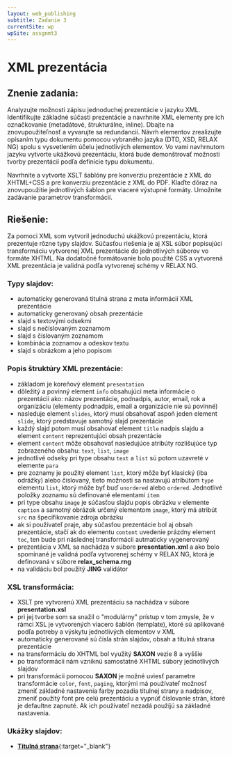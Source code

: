 ```yaml
---
layout: web_publishing
subtitle: Zadanie 3
currentSite: wp
wpSite: assgnmt3
---
```


# XML prezentácia

## Znenie zadania:
Analyzujte možnosti zápisu jednoduchej prezentácie v jazyku XML. Identifikujte základné súčasti prezentácie a navrhnite XML elementy pre ich označkovanie (metadátové, štrukturálne, inline). Dbajte na znovupoužiteľnosť a vyvarujte sa redundancií. Návrh elementov zrealizujte opísaním typu dokumentu pomocou vybraného jazyka (DTD, XSD, RELAX NG) spolu s vysvetlením účelu jednotlivých elementov. Vo vami navhrnutom jazyku vytvorte ukážkovú prezentáciu, ktorá bude demonštrovať možnosti tvorby prezentácií podľa definície typu dokumentu.

Navrhnite a vytvorte XSLT šablóny pre konverziu prezentácie z XML do XHTML+CSS a pre konverziu prezentácie z XML do PDF. Klaďte dôraz na znovupoužitie jednotlivých šablon pre viaceré výstupné formáty. Umožnite zadávanie parametrov transformácií.

## Riešenie:
Za pomoci XML som vytvoril jednoduchú ukážkovú prezentáciu, ktorá prezentuje rôzne typy slajdov. Súčasťou riešenia je aj XSL súbor popisujúci transformáciu vytvorenej XML prezentácie do jednotlivých súborov vo formáte XHTML. Na dodatočné formátovanie bolo použité CSS a vytvorená XML prezentácia je validná podľa vytvorenej schémy v RELAX NG.

### Typy slajdov:
* automaticky generovaná titulná strana z meta informácií XML prezentácie
* automaticky generovaný obsah prezentácie
* slajd s textovými odsekmi
* slajd s nečíslovaným zoznamom
* slajd s číslovaným zoznamom
* kombinácia zoznamov a odeskov textu
* slajd s obrázkom a jeho popisom

### Popis štruktúry XML prezentácie:
* základom je koreňový element `presentation`
* dôležitý a povinný element `info` obsahujúci meta informácie o prezentácii ako: názov prezentácie, podnadpis, autor, email, rok a organizáciu (elementy podnadpis, email a organizácie nie sú povinné)
* nasleduje element `slides`, ktorý musí obsahovať aspoň jeden element `slide`, ktorý predstavuje samotný slajd prezentácie
* každý slajd potom musí obsahovať element `title` nadpis slajdu a element `content` reprezentujúci obsah prezentácie
* element `content` môže obsahovať nasledujúce atribúty rozlišujúce typ zobrazeného obsahu: `text`, `list`, `image`
* jednotlivé odseky pri type obsahu `text` a `list` sú potom uzavreté v elemente `para`
* pre zoznamy je použitý element `list`, ktorý môže byť klasický (iba odrážky) alebo číslovaný, tieto možnosti sa nastavujú atribútom `type` elementu `list`, ktorý môže byť buď `unordered` alebo `ordered`. Jednotlivé položky zoznamu sú definované elementami `item`
* pri type obsahu `image` je súčasťou slajdu popis obrázku v elemente `caption` a samotný obrázok určený elementom `image`, ktorý má atribút `src` na špecifikovanie zdroja obrázku
* ak si používateľ praje, aby súčasťou prezentácie bol aj obsah prezentácie, stačí ak do elementu `content` uvedenie prázdny element `toc`, ten bude pri následnej transformácii autmaticky vygenerovaný
* prezentácia v XML sa nachádza v súbore **presentation.xml** a ako bolo spomínané je validná podľa vytvorenej schémy v RELAX NG, ktorá je definovaná v súbore **relax_schema.rng**
* na validáciu bol použitý **JING** validátor

### XSL transformácia:
* XSLT pre vytvorenú XML prezentáciu sa nachádza v súbore **presentation.xsl**
* pri jej tvorbe som sa snažil o "modulárny" prístup v tom zmysle, že v rámci XSL je vytvorených viacero šablón (template), ktoré sú aplikované podľa potreby a výskytu jednotlivých elementov v XML
* automaticky generované sú čísla strán slajdov, obsah a titulná strana prezentácie
* na transformáciu do XHTML bol využitý **SAXON** vezie 8 a vyššie
* po transformácii nám vzniknú samostatné XHTML súbory jednotlivých slajdov
* pri transformácii pomocou **SAXON** je možné uviesť parametre transformácie `color`, `font`, `paging`, ktorými má používateľ možnosť zmeniť základné nastavenia farby pozadia titulnej strany a nadpisov, zmeniť použitý font pre celú prezentáciu a vypnúť číslovanie strán, ktoré je defaultne zapnuté. Ak ich používateľ nezadá použíjú sa základné nastavenia.

### Ukážky slajdov:
* [**Titulná strana**][titlepage]{:target="_blank"}


[titlepage]: /assets/files/titlepage.xhtml
